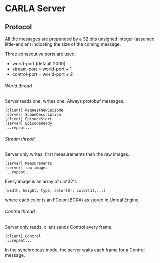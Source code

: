 CARLA Server
============

Protocol
--------

All the messages are prepended by a 32 bits unsigned integer (assumed
little-endian) indicating the size of the coming message.

Three consecutive ports are used,

  * world-port (default 2000)
  * stream-port = world-port + 1
  * control-port = world-port + 2

###### World thread

Server reads one, writes one. Always protobuf messages.

    [client] RequestNewEpisode
    [server] SceneDescription
    [client] EpisodeStart
    [server] EpisodeReady
    ...repeat...

###### Stream thread

Server only writes, first measurements then the raw images.

    [server] Measurements
    [server] raw images
    ...repeat...

Every image is an array of uint32's

    [width, height, type, color[0], color[1],...]

where each color is an [FColor](fcolorlink) (BGRA) as stored in Unreal Engine.

[fcolorlink]: https://docs.unrealengine.com/latest/INT/API/Runtime/Core/Math/FColor/index.html

###### Control thread

Server only reads, client sends Control every frame.

    [client] Control
    ...repeat...

In the synchronous mode, the server waits each frame for a Control message.
